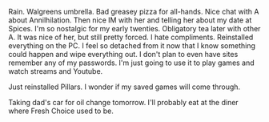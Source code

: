 Rain. Walgreens umbrella. Bad greasey pizza for all-hands. Nice chat with A about Annilhilation. Then nice IM with her and telling her about my date at Spices. I'm so nostalgic for my early twenties. Obligatory tea later with other A. It was nice of her, but still pretty forced. I hate compliments. Reinstalled everything on the PC. I feel so detached from it now that I know something could happen and wipe everything out. I don't plan to even have sites remember any of my passwords. I'm just going to use it to play games and watch streams and Youtube.

Just reinstalled Pillars. I wonder if my saved games will come through.

Taking dad's car for oil change tomorrow. I'll probably eat at the diner where Fresh Choice used to be.
